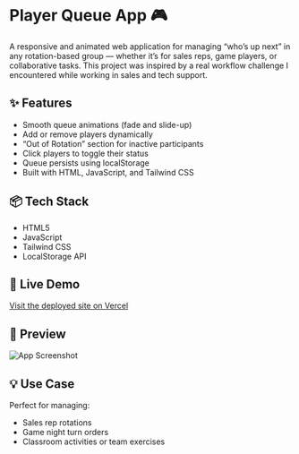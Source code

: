 # Player Queue App 🎮

A responsive and animated web application for managing “who’s up next” in any rotation-based group — whether it’s for sales reps, game players, or collaborative tasks. This project was inspired by a real workflow challenge I encountered while working in sales and tech support.

## ✨ Features

- Smooth queue animations (fade and slide-up)
- Add or remove players dynamically
- “Out of Rotation” section for inactive participants
- Click players to toggle their status
- Queue persists using localStorage
- Built with HTML, JavaScript, and Tailwind CSS

## 📦 Tech Stack

- HTML5
- JavaScript
- Tailwind CSS
- LocalStorage API

## 🔗 Live Demo

[Visit the deployed site on Vercel](your-vercel-link-here)

## 📸 Preview

![App Screenshot](screenshot-url-if-you-upload-one)

## 💡 Use Case

Perfect for managing:
- Sales rep rotations
- Game night turn orders
- Classroom activities or team exercises


